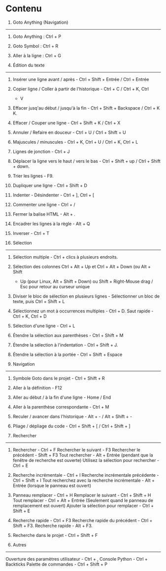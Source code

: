 Contenu
=======


1. Goto Anything (Navigation)
-----------------------------

1. Goto Anything : Ctrl + P
2. Goto Symbol : Ctrl + R
3. Aller à la ligne : Ctrl + G


2. Édition du texte
-------------------

1.  Insérer une ligne avant / après - Ctrl + Shift + Entrée / Ctrl + Entrée
2.  Copier ligne / Coller à partir de l'historique - Ctrl + C / Ctrl + K, Ctrl 
    + V
3.  Effacer jusq'au début / jusqu'à la fin - Ctrl + Shift + Backspace / Ctrl + 
    K K.
4.  Effacer / Couper une ligne - Ctrl + Shift + K / Ctrl + X
5.  Annuler / Refaire en douceur - Ctrl + U / Ctrl + Shift + U
6.  Majuscules / minuscules - Ctrl + K, Ctrl + U / Ctrl + K, Ctrl + L
7.  Lignes de jonction - Ctrl + J
8.  Déplacer la ligne vers le haut / vers le bas - Ctrl + Shift + up / Ctrl + 
    Shift + down.
9.  Trier les lignes - F9.
10. Dupliquer une ligne - Ctrl + Shift + D
11. Indenter - Désindenter - Ctrl + ], Ctrl + [
12. Commenter une ligne - Ctrl + /
13. Fermer la balise HTML - Alt + .
14. Encadrer les lignes à la règle - Alt + Q
15. Inverser - Ctrl + T


3. Sélection
------------

1. Sélection multiple - Ctrl + clics à plusieurs endroits.
2. Sélection des colonnes Ctrl + Alt + Up et Ctrl + Alt + Down (ou Alt + Shift 
   + Up (pour Linux, Alt + Shift + Down) ou Shift + Right-Mouse drag / Esc pour 
   retour au curseur unique
3. Diviser le bloc de sélection en plusieurs lignes - Sélectionner un bloc de 
   texte, puis Ctrl + Shift + L
4. Sélectionnez un mot à occurrences multiples - Ctrl + D. Saut rapide - Ctrl + 
   K, Ctrl + D
5. Sélection d'une ligne - Ctrl + L
6. Étendre la sélection aux parenthèses - Ctrl + Shift + M
7. Étendre la sélection à l'indentation - Ctrl + Shift + J.
8. Étendre la sélection à la portée - Ctrl + Shift + Espace


4. Navigation
-------------

1. Symbole Goto dans le projet - Ctrl + Shift + R
2. Aller à la définition - F12
3. Aller au début / à la fin d'une ligne - Home / End
4. Aller à la parenthèse correspondante - Ctrl + M
5. Reculer / avancer dans l'historique - Alt + - / Alt + Shift + -
6. Pliage / dépliage du code - Ctrl + Shift + [ / Ctrl + Shift + ]


5. Rechercher
-------------

1. Rechercher - Ctrl + F
   Rechercher le suivant - F3
   Rechercher le précédent - Shift + F3
   Tout rechercher - Alt + Entrée (pendant que la fenêtre de recherche est ouverte)
   Utilisez la sélection pour rechercher - Ctrl + E
2. Recherche incrémentale - Ctrl + I
   Recherche incrémentale précédente - Ctrl + Shift + I
   Tout recherchez avec la recherche incrémentale - Alt + Entrée (lorsque le panneau est ouvert)
3. Panneau remplacer - Ctrl + H
   Remplacer le suivant - Ctrl + Shift + H
   Tout remplacer - Ctrl + Alt + Entrée (Seulement quand le panneau de remplacement est ouvert)
   Ajouter la sélection pour remplacer - Ctrl + Shift + E
4. Recherche rapide - Ctrl + F3
   Recherche rapide du précédent - Ctrl + Shift + F3.
   Recherche rapide - Alt + F3.
5. Recherche dans le projet - Ctrl + Shift + F


6. Autres
---------

Ouverture des paramètres utilisateur - Ctrl + ,
Console Python - Ctrl + Backticks
Palette de commandes - Ctrl + Shift + P
